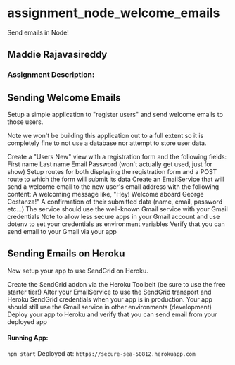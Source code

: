 # assignment_node_welcome_emails
Send emails in Node!

## Maddie Rajavasireddy

### Assignment Description:
Sending Welcome Emails
----
Setup a simple application to "register users" and send welcome emails to those users.

Note we won't be building this application out to a full extent so it is completely fine to not use a database nor attempt to store user data.

Create a "Users New" view with a registration form and the following fields:
First name
Last name
Email
Password (won't actually get used, just for show)
Setup routes for both displaying the registration form and a POST route to which the form will submit its data
Create an EmailService that will send a welcome email to the new user's email address with the following content:
A welcoming message like, "Hey! Welcome aboard George Costanza!"
A confirmation of their submitted data (name, email, password etc...)
The service should use the well-known Gmail service with your Gmail credentials
Note to allow less secure apps in your Gmail account and use dotenv to set your credentials as environment variables
Verify that you can send email to your Gmail via your app    

Sending Emails on Heroku
----
Now setup your app to use SendGrid on Heroku.

Create the SendGrid addon via the Heroku Toolbelt (be sure to use the free starter tier!)
Alter your EmailService to use the SendGrid transport and Heroku SendGrid credentials when your app is in production.
Your app should still use the Gmail service in other environments (development)
Deploy your app to Heroku and verify that you can send email from your deployed app


#### Running App:    
`npm start`
Deployed at: `https://secure-sea-50812.herokuapp.com`
